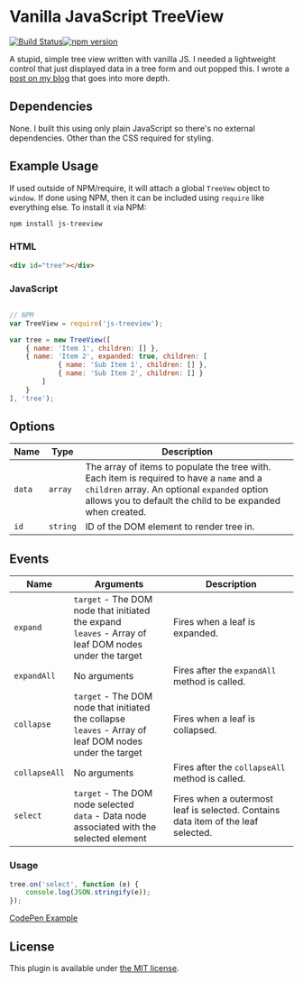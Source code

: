 # Vanilla JavaScript TreeView

[![Build Status](https://travis-ci.org/justinchmura/js-treeview.svg?branch=master)](https://travis-ci.org/justinchmura/js-treeview)[![npm version](https://badge.fury.io/js/js-treeview.svg)](https://badge.fury.io/js/js-treeview)

A stupid, simple tree view written with vanilla JS. I needed a lightweight control that just displayed data in a tree form and out popped this. I wrote a [post on my blog](http://justinchmura.com/2014/07/03/javascript-tree-view/) that goes into more depth.

## Dependencies

None. I built this using only plain JavaScript so there's no external dependencies. Other than the CSS required for styling.

## Example Usage

If used outside of NPM/require, it will attach a global `TreeVew` object to `window`. If done using NPM, then it can be included using `require` like everything else. To install it via NPM:

```bash
npm install js-treeview
```

### HTML

```html
<div id="tree"></div>
```

### JavaScript

```js

// NPM
var TreeView = require('js-treeview');

var tree = new TreeView([
    { name: 'Item 1', children: [] },
    { name: 'Item 2', expanded: true, children: [
            { name: 'Sub Item 1', children: [] },
            { name: 'Sub Item 2', children: [] }
        ]
    }
], 'tree');
```

## Options

| Name | Type | Description |
| ---- | ---- | ----------- |
| `data` | `array` | The array of items to populate the tree with. Each item is required to have a `name` and a `children` array. An optional `expanded` option allows you to default the child to be expanded when created. |
| `id` | `string` | ID of the DOM element to render tree in. |

## Events

| Name  | Arguments | Description |
| ----- | --------- | ----------- |
| `expand` | `target` - The DOM node that initiated the expand<br>`leaves` - Array of leaf DOM nodes under the target | Fires when a leaf is expanded. |
| `expandAll` | No arguments | Fires after the `expandAll` method is called. |
| `collapse` | `target` - The DOM node that initiated the collapse<br>`leaves` - Array of leaf DOM nodes under the target | Fires when a leaf is collapsed. |
| `collapseAll` | No arguments | Fires after the `collapseAll` method is called. |
| `select` | `target` - The DOM node selected<br>`data` - Data node associated with the selected element | Fires when a outermost leaf is selected. Contains data item of the leaf selected. |

### Usage

```js
tree.on('select', function (e) {
    console.log(JSON.stringify(e));
});
```

[CodePen Example](http://codepen.io/justinchmura/pen/PZzBOP/)

## License

This plugin is available under [the MIT license](http://mths.be/mit).
